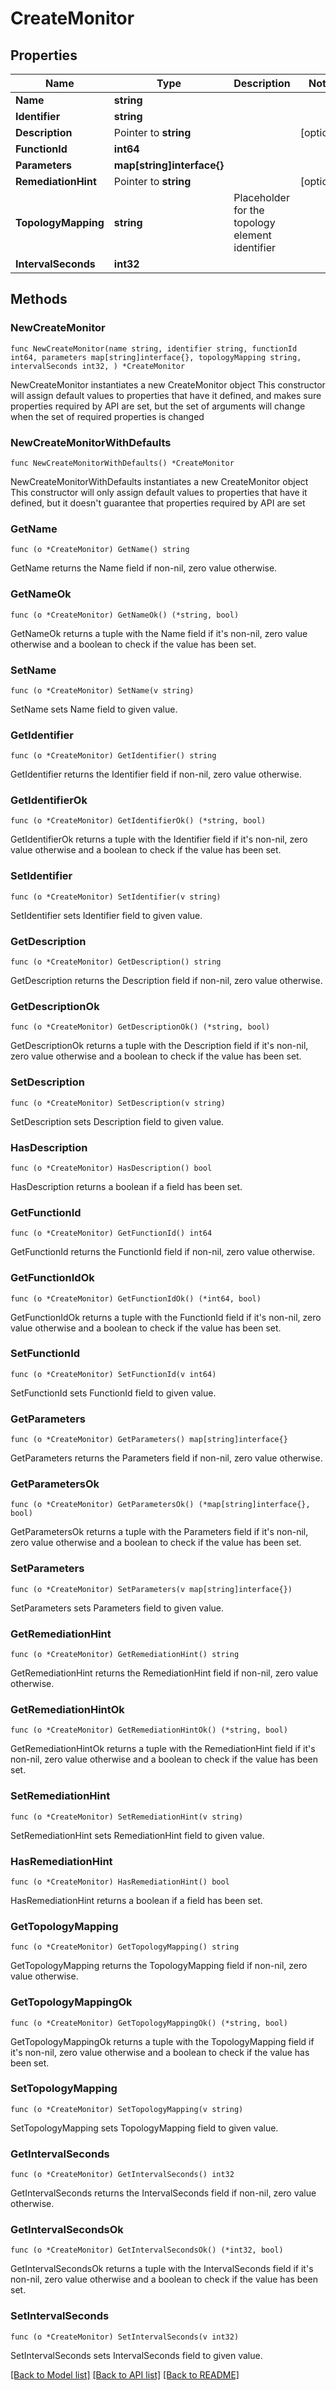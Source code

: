 # CreateMonitor

## Properties

Name | Type | Description | Notes
------------ | ------------- | ------------- | -------------
**Name** | **string** |  | 
**Identifier** | **string** |  | 
**Description** | Pointer to **string** |  | [optional] 
**FunctionId** | **int64** |  | 
**Parameters** | **map[string]interface{}** |  | 
**RemediationHint** | Pointer to **string** |  | [optional] 
**TopologyMapping** | **string** | Placeholder for the topology element identifier | 
**IntervalSeconds** | **int32** |  | 

## Methods

### NewCreateMonitor

`func NewCreateMonitor(name string, identifier string, functionId int64, parameters map[string]interface{}, topologyMapping string, intervalSeconds int32, ) *CreateMonitor`

NewCreateMonitor instantiates a new CreateMonitor object
This constructor will assign default values to properties that have it defined,
and makes sure properties required by API are set, but the set of arguments
will change when the set of required properties is changed

### NewCreateMonitorWithDefaults

`func NewCreateMonitorWithDefaults() *CreateMonitor`

NewCreateMonitorWithDefaults instantiates a new CreateMonitor object
This constructor will only assign default values to properties that have it defined,
but it doesn't guarantee that properties required by API are set

### GetName

`func (o *CreateMonitor) GetName() string`

GetName returns the Name field if non-nil, zero value otherwise.

### GetNameOk

`func (o *CreateMonitor) GetNameOk() (*string, bool)`

GetNameOk returns a tuple with the Name field if it's non-nil, zero value otherwise
and a boolean to check if the value has been set.

### SetName

`func (o *CreateMonitor) SetName(v string)`

SetName sets Name field to given value.


### GetIdentifier

`func (o *CreateMonitor) GetIdentifier() string`

GetIdentifier returns the Identifier field if non-nil, zero value otherwise.

### GetIdentifierOk

`func (o *CreateMonitor) GetIdentifierOk() (*string, bool)`

GetIdentifierOk returns a tuple with the Identifier field if it's non-nil, zero value otherwise
and a boolean to check if the value has been set.

### SetIdentifier

`func (o *CreateMonitor) SetIdentifier(v string)`

SetIdentifier sets Identifier field to given value.


### GetDescription

`func (o *CreateMonitor) GetDescription() string`

GetDescription returns the Description field if non-nil, zero value otherwise.

### GetDescriptionOk

`func (o *CreateMonitor) GetDescriptionOk() (*string, bool)`

GetDescriptionOk returns a tuple with the Description field if it's non-nil, zero value otherwise
and a boolean to check if the value has been set.

### SetDescription

`func (o *CreateMonitor) SetDescription(v string)`

SetDescription sets Description field to given value.

### HasDescription

`func (o *CreateMonitor) HasDescription() bool`

HasDescription returns a boolean if a field has been set.

### GetFunctionId

`func (o *CreateMonitor) GetFunctionId() int64`

GetFunctionId returns the FunctionId field if non-nil, zero value otherwise.

### GetFunctionIdOk

`func (o *CreateMonitor) GetFunctionIdOk() (*int64, bool)`

GetFunctionIdOk returns a tuple with the FunctionId field if it's non-nil, zero value otherwise
and a boolean to check if the value has been set.

### SetFunctionId

`func (o *CreateMonitor) SetFunctionId(v int64)`

SetFunctionId sets FunctionId field to given value.


### GetParameters

`func (o *CreateMonitor) GetParameters() map[string]interface{}`

GetParameters returns the Parameters field if non-nil, zero value otherwise.

### GetParametersOk

`func (o *CreateMonitor) GetParametersOk() (*map[string]interface{}, bool)`

GetParametersOk returns a tuple with the Parameters field if it's non-nil, zero value otherwise
and a boolean to check if the value has been set.

### SetParameters

`func (o *CreateMonitor) SetParameters(v map[string]interface{})`

SetParameters sets Parameters field to given value.


### GetRemediationHint

`func (o *CreateMonitor) GetRemediationHint() string`

GetRemediationHint returns the RemediationHint field if non-nil, zero value otherwise.

### GetRemediationHintOk

`func (o *CreateMonitor) GetRemediationHintOk() (*string, bool)`

GetRemediationHintOk returns a tuple with the RemediationHint field if it's non-nil, zero value otherwise
and a boolean to check if the value has been set.

### SetRemediationHint

`func (o *CreateMonitor) SetRemediationHint(v string)`

SetRemediationHint sets RemediationHint field to given value.

### HasRemediationHint

`func (o *CreateMonitor) HasRemediationHint() bool`

HasRemediationHint returns a boolean if a field has been set.

### GetTopologyMapping

`func (o *CreateMonitor) GetTopologyMapping() string`

GetTopologyMapping returns the TopologyMapping field if non-nil, zero value otherwise.

### GetTopologyMappingOk

`func (o *CreateMonitor) GetTopologyMappingOk() (*string, bool)`

GetTopologyMappingOk returns a tuple with the TopologyMapping field if it's non-nil, zero value otherwise
and a boolean to check if the value has been set.

### SetTopologyMapping

`func (o *CreateMonitor) SetTopologyMapping(v string)`

SetTopologyMapping sets TopologyMapping field to given value.


### GetIntervalSeconds

`func (o *CreateMonitor) GetIntervalSeconds() int32`

GetIntervalSeconds returns the IntervalSeconds field if non-nil, zero value otherwise.

### GetIntervalSecondsOk

`func (o *CreateMonitor) GetIntervalSecondsOk() (*int32, bool)`

GetIntervalSecondsOk returns a tuple with the IntervalSeconds field if it's non-nil, zero value otherwise
and a boolean to check if the value has been set.

### SetIntervalSeconds

`func (o *CreateMonitor) SetIntervalSeconds(v int32)`

SetIntervalSeconds sets IntervalSeconds field to given value.



[[Back to Model list]](../README.md#documentation-for-models) [[Back to API list]](../README.md#documentation-for-api-endpoints) [[Back to README]](../README.md)


